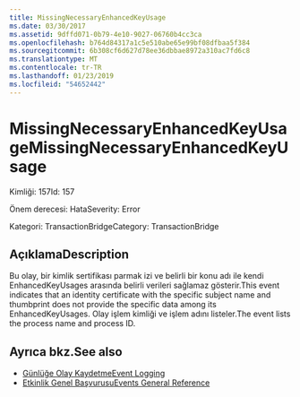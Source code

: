 ```yaml
---
title: MissingNecessaryEnhancedKeyUsage
ms.date: 03/30/2017
ms.assetid: 9dffd071-0b79-4e10-9027-06760b4cc3ca
ms.openlocfilehash: b764d84317a1c5e510abe65e99bf08dfbaa5f384
ms.sourcegitcommit: 6b308cf6d627d78ee36dbbae8972a310ac7fd6c8
ms.translationtype: MT
ms.contentlocale: tr-TR
ms.lasthandoff: 01/23/2019
ms.locfileid: "54652442"
---
```

# <a name="missingnecessaryenhancedkeyusage"></a><span data-ttu-id="fc08f-102">MissingNecessaryEnhancedKeyUsage</span><span class="sxs-lookup"><span data-stu-id="fc08f-102">MissingNecessaryEnhancedKeyUsage</span></span>
<span data-ttu-id="fc08f-103">Kimliği: 157</span><span class="sxs-lookup"><span data-stu-id="fc08f-103">Id: 157</span></span>  
  
 <span data-ttu-id="fc08f-104">Önem derecesi: Hata</span><span class="sxs-lookup"><span data-stu-id="fc08f-104">Severity: Error</span></span>  
  
 <span data-ttu-id="fc08f-105">Kategori: TransactionBridge</span><span class="sxs-lookup"><span data-stu-id="fc08f-105">Category: TransactionBridge</span></span>  
  
## <a name="description"></a><span data-ttu-id="fc08f-106">Açıklama</span><span class="sxs-lookup"><span data-stu-id="fc08f-106">Description</span></span>  
 <span data-ttu-id="fc08f-107">Bu olay, bir kimlik sertifikası parmak izi ve belirli bir konu adı ile kendi EnhancedKeyUsages arasında belirli verileri sağlamaz gösterir.</span><span class="sxs-lookup"><span data-stu-id="fc08f-107">This event indicates that an identity certificate with the specific subject name and thumbprint does not provide the specific data among its EnhancedKeyUsages.</span></span> <span data-ttu-id="fc08f-108">Olay işlem kimliği ve işlem adını listeler.</span><span class="sxs-lookup"><span data-stu-id="fc08f-108">The event lists the process name and process ID.</span></span>  
  
## <a name="see-also"></a><span data-ttu-id="fc08f-109">Ayrıca bkz.</span><span class="sxs-lookup"><span data-stu-id="fc08f-109">See also</span></span>
- [<span data-ttu-id="fc08f-110">Günlüğe Olay Kaydetme</span><span class="sxs-lookup"><span data-stu-id="fc08f-110">Event Logging</span></span>](../../../../../docs/framework/wcf/diagnostics/event-logging/index.md)
- [<span data-ttu-id="fc08f-111">Etkinlik Genel Başvurusu</span><span class="sxs-lookup"><span data-stu-id="fc08f-111">Events General Reference</span></span>](../../../../../docs/framework/wcf/diagnostics/event-logging/events-general-reference.md)
